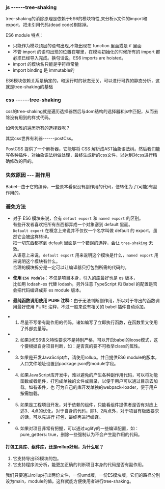 ### js ------tree-shaking
tree-shaking的消除原理是依赖于ES6的模块特性,来分析js文件的import和export，把未引用代码(dead code)剔除掉。

ES6 module 特点：

- 只能作为模块顶层的语句出现,不能出现在 function 里面或是 if 里面
- 不管 import 的语句出现的位置在哪里，在模块初始化的时候所有的 import 都必须已经导入完成。换句话说，ES6 imports are hoisted。
- import 的模块名只能是字符串常量
- import binding 是 immutable的

ES6模块依赖关系是确定的，和运行时的状态无关，可以进行可靠的静态分析，这就是tree-shaking的基础

### css ------tree-shaking

css的tree-shaking就是遍历选择器然后与dom结构的选择器和js中匹配，从而去除没有用到的样式代码。

如何优雅的遍历所有的选择器呢？

其实css世界有利器------postCss。

PostCSS 提供了一个解析器，它能够将 CSS 解析成AST抽象语法树。然后我们能写各种插件，对抽象语法树做处理，最终生成新的css文件，以达到对css进行精确修改的目的。

### 失效原因 --- 副作用

Babel--由于它的编译，一些原本看似没有副作用的代码，便转化为了(可能)有副作用的。

### 避免方法
  - 对于 ES6 模块来说，会有 `defaut export` 和 `named export` 的区别。  
    有些开发者喜欢把所有东西都弄成一个对象塞到 default 里面。  
   `Default export` 在概念上来说并不仅仅一个名字叫做 default 的 export，虽然它会被这样转译。  
   把一切东西都塞到 default 里面是一个错误的选择，会让 `tree-shaking` 无效。  
  从语意上来说，`default export` 用来说明这个模块是什么，`named export` 用来说明这个模块有什么。  
  合理的模块拆分是一定可以让编译器只打包到所需的代码的。  
  
  - **使用 `ES6 Module`**：不仅是项目本身，引入的库最好也是 es 版本，  
     比如用 lodash-es 代替 lodash。另外注意 TypeScript 和 Babel 的配置是否会把代码编译成非 es module 版本。
  - **最纯函数调用使用 PURE 注释**：由于无法判断副作用，所以对于导出的函数调用最好使用 PURE 注释，不过一般来说有相关的 babel 插件自动添加。
  
  - 1. 尽量不写带有副作用的代码。诸如编写了立即执行函数，在函数里又使用了外部变量等。
  - 2. 如果对ES6语义特性要求不是特别严格，可以开启babel的loose模式，这个要根据自身项目判断，如：是否真的要不可枚举class的属性。
  - 3. 如果是开发JavaScript库，请使用rollup。并且提供ES6 module的版本，入口文件地址设置到package.json的module字段。
  - 4. 如果JavaScript库开发中，难以避免的产生各种副作用代码，可以将功能函数或者组件，打包成单独的文件或目录，以便于用户可以通过目录去加载。如有条件，也     可为自己的库开发单独的webpack-loader，便于用户按需加载。
  - 5. 如果是工程项目开发，对于依赖的组件，只能看组件提供者是否有对应上述3、4点的优化。对于自身的代码，除1、2两点外，对于项目有极致要求的话，可以先进行     打包，最终再进行编译。
  - 6. 如果对项目非常有把握，可以通过uglify的一些编译配置，如：pure_getters: true，删除一些强制认为不会产生副作用的代码。
  
 #### 打包工具库、组件库，还是rollup好用，为什么呢？

  1. 它支持导出ES模块的包。
  2. 它支持程序流分析，能更加正确的判断项目本身的代码是否有副作用。

我们只要通过rollup打出两份文件，一份umd版，一份ES模块版，它们的路径分别设为main，module的值。这样就能方便使用者进行tree-shaking。
